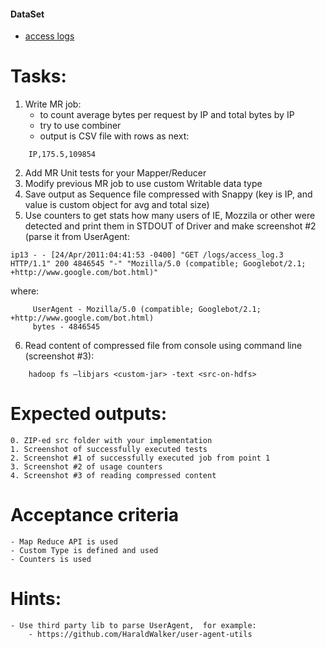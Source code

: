 #### DataSet
- [access logs](rawdata/access_logs.rar) 

# Tasks:

1. Write MR job:
    - to count average bytes per request by IP and total bytes by IP
    - try to use combiner
    - output is CSV file with rows as next:
```
    IP,175.5,109854
```       
2. Add MR Unit tests for your Mapper/Reducer
3. Modify previous MR job to use custom Writable data type
4. Save output as Sequence file compressed with Snappy (key is IP, and value is custom object for avg and total size)
5. Use counters to get stats how many users of IE, Mozzila or other were detected and print them in STDOUT of Driver and make screenshot #2
 (parse it from UserAgent: 
```
ip13 - - [24/Apr/2011:04:41:53 -0400] "GET /logs/access_log.3 HTTP/1.1" 200 4846545 "-" "Mozilla/5.0 (compatible; Googlebot/2.1; +http://www.google.com/bot.html)" 
```
where:
```    
     UserAgent - Mozilla/5.0 (compatible; Googlebot/2.1; +http://www.google.com/bot.html)
     bytes - 4846545
```
6. Read content of compressed file from console using command line (screenshot #3):
```
    hadoop fs –libjars <custom-jar> -text <src-on-hdfs> 
```

# Expected outputs:
	0. ZIP-ed src folder with your implementation
	1. Screenshot of successfully executed tests
	2. Screenshot #1 of successfully executed job from point 1
	3. Screenshot #2 of usage counters 
	4. Screenshot #3 of reading compressed content

# Acceptance criteria
    - Map Reduce API is used
    - Custom Type is defined and used
    - Counters is used
# Hints:
    - Use third party lib to parse UserAgent,  for example: 
        - https://github.com/HaraldWalker/user-agent-utils


